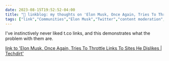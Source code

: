 ---date: 2023-08-15T19:52:52-04:00title: "🔗 linkblog: my thoughts on 'Elon Musk, Once Again, Tries To Throttle Links To Sites He Dislikes | Techdirt'"tags: ["link","Communities","Elon Musk","Twitter","content moderation","link shorteners"]---I've instinctively never liked t.co links, and this demonstrates what the problem with them are.   [link to 'Elon Musk, Once Again, Tries To Throttle Links To Sites He Dislikes | Techdirt'](https://www.techdirt.com/2023/08/15/elon-musk-once-again-tries-to-throttle-links-to-sites-he-dislikes/)